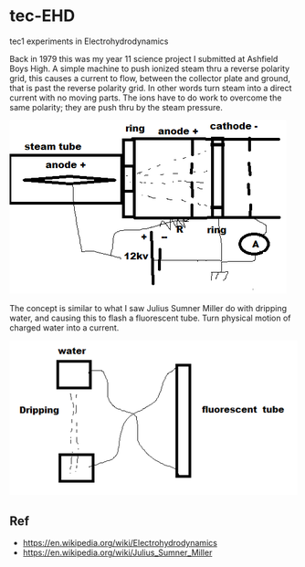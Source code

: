 # tec-EHD
tec1 experiments in Electrohydrodynamics

Back in 1979 this was my year 11 science project I submitted at Ashfield Boys High. A simple machine to push ionized steam thru a reverse polarity grid, this causes a current to flow, between the collector plate and ground, that is past the reverse polarity grid. In other words turn steam into a direct current with no moving parts. The ions have to do work to overcome the same polarity; they are push thru by the steam pressure.

![](https://github.com/SteveJustin1963/tec-EHD/blob/main/pics/11.png)

The concept is similar to what I saw Julius Sumner Miller do with dripping water, and causing this to flash a fluorescent  tube. Turn physical motion of charged water into a current.

![](https://github.com/SteveJustin1963/tec-EHD/blob/main/pics/2.png)

## Ref
- https://en.wikipedia.org/wiki/Electrohydrodynamics
- https://en.wikipedia.org/wiki/Julius_Sumner_Miller

